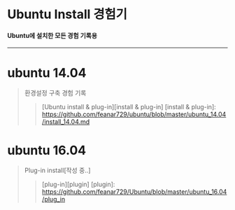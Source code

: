 # Ubuntu Install 경험기
#### Ubuntu에 설치한 모든 경험 기록용
------------------------------------------------------------------
# ubuntu 14.04
> 환경설정 구축 경험 기록
>>[Ubuntu install & plug-in][install & plug-in]
[install & plug-in]: https://github.com/feanar729/ubuntu/blob/master/ubuntu_14.04/install_14.04.md 

# ubuntu 16.04
> Plug-in install[작성 중..]
>>[plug-in][plugin]
[plugin]: https://github.com/feanar729/Ubuntu/blob/master/ubuntu_16.04/plug_in
